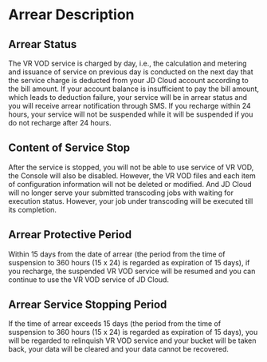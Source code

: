 # Arrear Description

## Arrear Status  

The VR VOD service is charged by day, i.e., the calculation and metering and issuance of service on previous day is conducted on the next day that the service charge is deducted from your JD Cloud account according to the bill amount. If your account balance is insufficient to pay the bill amount, which leads to deduction failure, your service will be in arrear status and you will receive arrear notification through SMS. If you recharge within 24 hours, your service will not be suspended while it will be suspended if you do not recharge after 24 hours.
## Content of Service Stop

After the service is stopped, you will not be able to use service of VR VOD, the Console will also be disabled. However, the VR VOD files and each item of configuration information will not be deleted or modified. And JD Cloud will no longer serve your submitted transcoding jobs with waiting for execution status. However, your job under transcoding will be executed till its completion.

## Arrear Protective Period

Within 15 days from the date of arrear (the period from the time of suspension to 360 hours (15 x 24) is regarded as expiration of 15 days), if you recharge, the suspended VR VOD service will be resumed and you can continue to use the VR VOD service of JD Cloud.

## Arrear Service Stopping Period

If the time of arrear exceeds 15 days (the period from the time of suspension to 360 hours (15 x 24) is regarded as expiration of 15 days), you will be regarded to relinquish VR VOD service and your bucket will be taken back, your data will be cleared and your data cannot be recovered.
